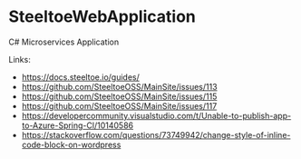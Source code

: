 # SteeltoeWebApplication
C# Microservices Application


Links:
* https://docs.steeltoe.io/guides/
* https://github.com/SteeltoeOSS/MainSite/issues/113
* https://github.com/SteeltoeOSS/MainSite/issues/115
* https://github.com/SteeltoeOSS/MainSite/issues/117
* https://developercommunity.visualstudio.com/t/Unable-to-publish-app-to-Azure-Spring-Cl/10140586
* https://stackoverflow.com/questions/73749942/change-style-of-inline-code-block-on-wordpress

